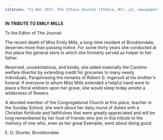 ```yaml
---
citation: "11 Nov 1937, The Ithaca Journal (Ithaca, NY), p2, newspapers.com"
---
```

**IN TRIBUTE TO EMILY MILLS**

To the Editor of The Journal:

The recent death of Miss Emily Mills, a long-time resident of Brooktondale, deserves more than passing notice. For some thirty years she conducted at this place the general store in which she formerly served as helper to her father.

Reserved, unostentatious, and kindly, she aided materially the Caroline welfare director by extending credit for groceries to many needy individuals. Paraphrasing the remarks of Robert G. Ingersoll at his brother's funeral: If everyone to whom Miss Mills extended a helpful hand were to place a floral emblem upon her grave, she would sleep today amidst a wilderness of flowers.

A devoted member of the Congregational Church at this place, teacher in the Sunday School, she went about her daily round of duties with a Christian fortitude and faithfulnes that were greatly appreciated and will be long remembered by her host of friends who join in this tribute to the memory of one who, even as her great Exemplar, went about doing good. 

E. D. Shurter,
Brooktondale